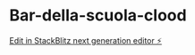 # Bar-della-scuola-clood

[Edit in StackBlitz next generation editor ⚡️](https://stackblitz.com/~/github.com/claudiarescina/Bar-della-scuola-clood)